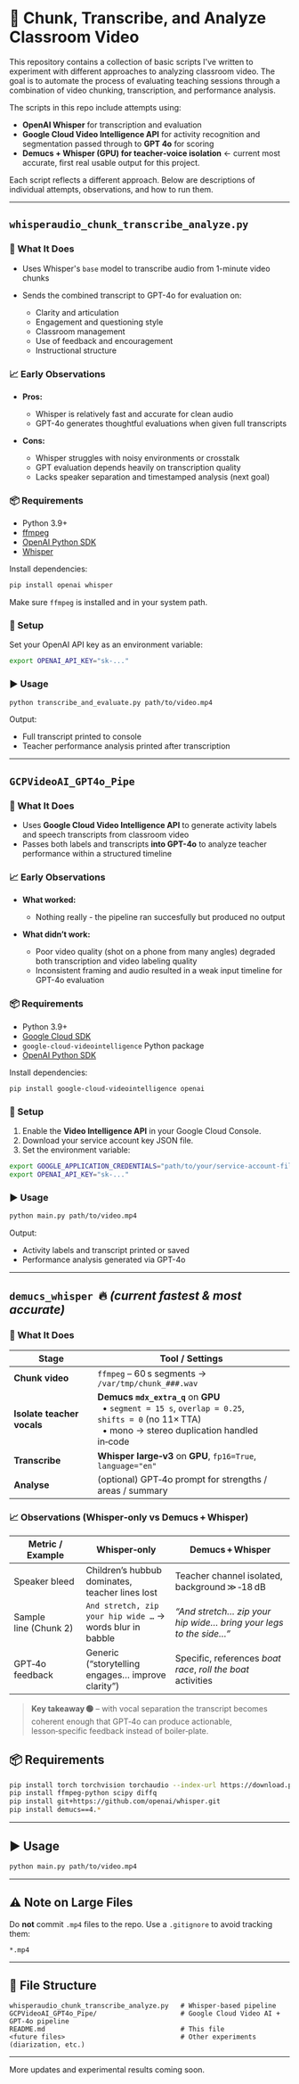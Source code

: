 # 🎥 Chunk, Transcribe, and Analyze Classroom Video

This repository contains a collection of basic scripts I've written to experiment with different approaches to analyzing classroom video. The goal is to automate the process of evaluating teaching sessions through a combination of video chunking, transcription, and performance analysis.

The scripts in this repo include attempts using:

* **OpenAI Whisper** for transcription and evaluation
* **Google Cloud Video Intelligence API** for activity recognition and segmentation passed through to **GPT 4o** for scoring
* **Demucs + Whisper (GPU) for teacher‑voice isolation** ← current most accurate, first real usable output for this project. 

Each script reflects a different approach. Below are descriptions of individual attempts, observations, and how to run them.

---

## `whisperaudio_chunk_transcribe_analyze.py`

### 🚀 What It Does

* Uses Whisper's `base` model to transcribe audio from 1-minute video chunks
* Sends the combined transcript to GPT-4o for evaluation on:

  * Clarity and articulation
  * Engagement and questioning style
  * Classroom management
  * Use of feedback and encouragement
  * Instructional structure

### 📈 Early Observations

* **Pros:**

  * Whisper is relatively fast and accurate for clean audio
  * GPT-4o generates thoughtful evaluations when given full transcripts

* **Cons:**

  * Whisper struggles with noisy environments or crosstalk
  * GPT evaluation depends heavily on transcription quality
  * Lacks speaker separation and timestamped analysis (next goal)

### 📦 Requirements

* Python 3.9+
* [ffmpeg](https://ffmpeg.org/download.html)
* [OpenAI Python SDK](https://github.com/openai/openai-python)
* [Whisper](https://github.com/openai/whisper)

Install dependencies:

```bash
pip install openai whisper
```

Make sure `ffmpeg` is installed and in your system path.

### 🔑 Setup

Set your OpenAI API key as an environment variable:

```bash
export OPENAI_API_KEY="sk-..."
```

### ▶️ Usage

```bash
python transcribe_and_evaluate.py path/to/video.mp4
```

Output:

* Full transcript printed to console
* Teacher performance analysis printed after transcription

---

## `GCPVideoAI_GPT4o_Pipe`

### 🚀 What It Does

* Uses **Google Cloud Video Intelligence API** to generate activity labels and speech transcripts from classroom video
* Passes both labels and transcripts **into GPT-4o** to analyze teacher performance within a structured timeline

### 📈 Early Observations

* **What worked:**

  * Nothing really - the pipeline ran succesfully but produced no output 

* **What didn’t work:**

  * Poor video quality (shot on a phone from many angles) degraded both transcription and video labeling quality
  * Inconsistent framing and audio resulted in a weak input timeline for GPT-4o evaluation

### 📦 Requirements

* Python 3.9+
* [Google Cloud SDK](https://cloud.google.com/sdk/docs/install)
* `google-cloud-videointelligence` Python package
* [OpenAI Python SDK](https://github.com/openai/openai-python)

Install dependencies:

```bash
pip install google-cloud-videointelligence openai
```

### 🔑 Setup

1. Enable the **Video Intelligence API** in your Google Cloud Console.
2. Download your service account key JSON file.
3. Set the environment variable:

```bash
export GOOGLE_APPLICATION_CREDENTIALS="path/to/your/service-account-file.json"
export OPENAI_API_KEY="sk-..."
```

### ▶️ Usage

```bash
python main.py path/to/video.mp4
```

Output:

* Activity labels and transcript printed or saved
* Performance analysis generated via GPT-4o

---

## `demucs_whisper`  🔥 *(current fastest & most accurate)*

### 🚀 What It Does

| Stage                      | Tool / Settings                                                                                                                         |
| -------------------------- | --------------------------------------------------------------------------------------------------------------------------------------- |
| **Chunk video**            | `ffmpeg` – 60 s segments → `/var/tmp/chunk_###.wav`                                                                                     |
| **Isolate teacher vocals** | **Demucs `mdx_extra_q`** on **GPU**<br>  • `segment = 15 s`, `overlap = 0.25`, `shifts = 0` (no 11× TTA)<br>  • mono → stereo duplication handled in‑code |
| **Transcribe**             | **Whisper large‑v3** on **GPU**, `fp16=True`, `language="en"`                                                                          |
| **Analyse**                | (optional) GPT‑4o prompt for strengths / areas / summary                                                                               |

### 📈 Observations (Whisper‑only vs Demucs + Whisper)

| Metric / Example                 | **Whisper‑only**                                                | **Demucs + Whisper**                                                       |
| -------------------------------- | ---------------------------------------------------------------- | -------------------------------------------------------------------------- |
| Speaker bleed                    | Children’s hubbub dominates, teacher lines lost                 | Teacher channel isolated, background ≫ ‑18 dB                              |
| Sample line (Chunk 2)            | `And stretch, zip your hip wide …` → words blur in babble       | *“And stretch… zip your hip wide… bring your legs to the side…”*           |
| GPT‑4o feedback                  | Generic (“storytelling engages… improve clarity”)               | Specific, references *boat race*, *roll the boat* activities               |


> **Key takeaway 🟢** – with vocal separation the transcript becomes coherent enough that GPT‑4o can produce actionable, lesson‑specific feedback instead of boiler‑plate.

## 📦 Requirements

```bash
pip install torch torchvision torchaudio --index-url https://download.pytorch.org/whl/cu118
pip install ffmpeg-python scipy diffq
pip install git+https://github.com/openai/whisper.git
pip install demucs==4.*
```
---

## ▶️ Usage

```bash
python main.py path/to/video.mp4
```

----

## ⚠️ Note on Large Files

Do **not** commit `.mp4` files to the repo. Use a `.gitignore` to avoid tracking them:

```gitignore
*.mp4
```

---

## 📁 File Structure

```
whisperaudio_chunk_transcribe_analyze.py   # Whisper-based pipeline
GCPVideoAI_GPT4o_Pipe/                     # Google Cloud Video AI + GPT-4o pipeline
README.md                                  # This file
<future files>                             # Other experiments (diarization, etc.)
```

---

More updates and experimental results coming soon.
